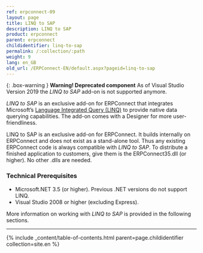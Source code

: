 ```yaml
---
ref: erpconnect-09
layout: page
title: LINQ to SAP
description: LINQ to SAP
product: erpconnect
parent: erpconnect
childidentifier: linq-to-sap
permalink: /:collection/:path
weight: 9
lang: en_GB
old_url: /ERPConnect-EN/default.aspx?pageid=linq-to-sap
---
```


{: .box-warning }
**Warning! Deprecated component** 
As of Visual Studio Version 2019 the *LINQ to SAP* add-on is not supported anymore.

*LINQ to SAP* is an exclusive add-on for ERPConnect that integrates Microsoft’s [Language Integrated Query (LINQ)](https://docs.microsoft.com/en-us/dotnet/csharp/programming-guide/concepts/linq/) to provide native data querying capabilities. 
The add-on comes with a Designer for more user-friendliness.

LINQ to SAP is an exclusive add-on for ERPConnect. It builds internally on ERPConnect and does not exist as a stand-alone tool. 
Thus any existing ERPConnect code is always compatible with *LINQ to SAP*. 
To distribute a finished application to customers, give them is the ERPConnect35.dll (or higher). 
No other .dlls are needed.

### Technical Prerequisites

- Microsoft.NET 3.5 (or higher). Previous .NET versions do not support LINQ.
- Visual Studio 2008 or higher (excluding Express).

More information on working with *LINQ to SAP* is provided in the following sections.

****
{% include _content/table-of-contents.html parent=page.childidentifier collection=site.en %}